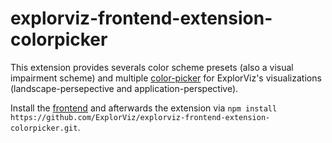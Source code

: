 # explorviz-frontend-extension-colorpicker

This extension provides severals color scheme presets (also a visual impairment scheme) and multiple [color-picker](https://github.com/farbelous/bootstrap-colorpicker) for ExplorViz's visualizations (landscape-persepective and application-perspective). 

Install the [frontend](https://github.com/ExplorViz/explorviz-frontend) and afterwards the extension via `npm install https://github.com/ExplorViz/explorviz-frontend-extension-colorpicker.git`.
